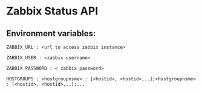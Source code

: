 # Zabbix Status API

## Environment variables:

```
ZABBIX_URL : <url to access zabbix instance>

ZABBIX_USER : <zabbix username>

ZABBIX_PASSWORD : < zabbix password>

HOSTGROUPS : <hostgroupnsme> : [<hostid>, <hostid>,..];<hostgroupnsme> : [<hostid>, <hostid>,..];...
```
